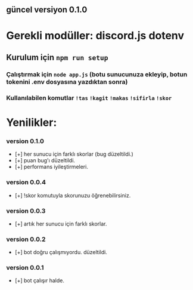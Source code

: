## güncel versiyon 0.1.0
# Gerekli modüller: discord.js dotenv
## Kurulum için  ```npm run setup```
### Çalıştırmak için ```node app.js``` (botu sunucunuza ekleyip, botun tokenini .env dosyasına yazdıktan sonra)
### Kullanılabilen komutlar ```!tas``` ```!kagit``` ```!makas``` ```!sifirla``` ```!skor``` 


# Yenilikler: 

### version 0.1.0
* [+] her sunucu için farklı skorlar (bug düzeltildi.)
* [+] puan bug'ı düzeltildi.
* [+] performans iyileştirmeleri.

### version 0.0.4
* [+] !skor komutuyla skorunuzu öğrenebilirsiniz.

### version 0.0.3
* [+] artık her sunucu için farklı skorlar.

### version 0.0.2
* [+] bot doğru çalışmıyordu. düzeltildi.

### version 0.0.1
* [+] bot çalışır halde.


